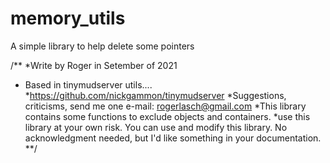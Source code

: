 # memory_utils
A simple library to help delete some pointers

/**
*Write by Roger in Setember of 2021
* Based in tinymudserver utils....
*https://github.com/nickgammon/tinymudserver
*Suggestions, criticisms, send me one e-mail: rogerlasch@gmail.com
*This library contains some functions to exclude objects and containers.
*use this library at your own risk. You can use and modify this library. No acknowledgment needed, but I'd like something in your documentation.
**/
